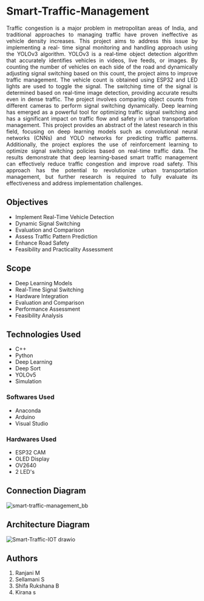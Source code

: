 # Smart-Traffic-Management

<p align="justify">Traffic congestion is a major problem in metropolitan areas of India, and traditional approaches to managing traffic have proven ineffective as vehicle density increases. This project aims to address this issue by implementing a real- time signal monitoring and handling approach using the YOLOv3 algorithm. YOLOv3 is a real-time object detection algorithm that accurately identifies vehicles in videos, live feeds, or images. By counting the number of vehicles on each side of the road and dynamically adjusting signal switching based on this count, the project aims to improve traffic management. The vehicle count is obtained using ESP32 and LED lights are used to toggle the signal. The switching time of the signal is determined based on real-time image detection, providing accurate results even in dense traffic. The project involves comparing object counts from different cameras to perform signal switching dynamically.
Deep learning has emerged as a powerful tool for optimizing traffic signal switching and has a significant impact on traffic flow and safety in urban transportation management. This project provides an abstract of the latest research in this field, focusing on deep learning models such as convolutional neural networks (CNNs) and YOLO networks for predicting traffic patterns. Additionally, the project explores the use of reinforcement learning to optimize signal switching policies based on real-time traffic data. The results demonstrate that deep learning-based smart traffic management can effectively reduce traffic congestion and improve road safety. This approach has the potential to revolutionize urban transportation management, but further research is required to fully evaluate its effectiveness and address implementation challenges.</p>

## Objectives

- Implement Real-Time Vehicle Detection
- Dynamic Signal Switching
- Evaluation and Comparison
- Assess Traffic Pattern Prediction
- Enhance Road Safety
- Feasibility and Practicality Assessment

## Scope

- Deep Learning Models
- Real-Time Signal Switching
- Hardware Integration
- Evaluation and Comparison
- Performance Assessment
- Feasibility Analysis

## Technologies Used

- C++
- Python
- Deep Learning
- Deep Sort
- YOLOv5
- Simulation

### Softwares Used

- Anaconda
- Arduino
- Visual Studio

### Hardwares Used

- ESP32 CAM
- OLED Display
- OV2640
- 2 LED's

## Connection Diagram

![smart-traffic-management_bb](https://github.com/kiranasureshkumar/Smart-Traffic-Management/assets/109789967/1f9110b9-5982-449c-a5b3-0c7c596f7567)

## Architecture Diagram

![Smart-Traffic-IOT drawio](https://github.com/kiranasureshkumar/Smart-Traffic-Management/assets/109789967/cfb2d6b1-6b6c-424c-80b6-0093a51e577a)

## Authors

1. Ranjani M
2. Sellamani S
3. Shifa Rukshana B
4. Kirana s
